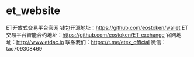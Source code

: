 # et_website
ET开放式交易平台官网
钱包开源地址：https://github.com/eostoken/wallet
ET交易平台智能合约地址：https://github.com/eostoken/ET-exchange
官网地址：http://www.etdac.io
联系我们：https://t.me/etex_official
微信：tao709308469
